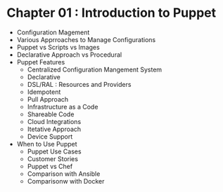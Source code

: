 # Chapter 01  :  Introduction to Puppet
  - Configuration Magement
  - Various Apprroaches to Manage Configurations
  - Puppet vs Scripts vs Images
  - Declarative Approach vs Procedural
  - Puppet Features
      - Centralized Configuration Mangement System
      - Declarative
      - DSL/RAL : Resources and Providers
      - Idempotent
      - Pull Approach
      - Infrastructure as a Code
      - Shareable Code
      - Cloud Integrations
      - Itetative Approach
      - Device Support
  - When to Use Puppet
      - Puppet Use Cases
      - Customer Stories
      - Puppet vs   Chef
      - Comparison with Ansible
      - Comparisonw with Docker
